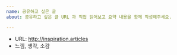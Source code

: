 ```yaml
---
name: 공유하고 싶은 글
about: 공유하고 싶은 글 URL 과 직접 읽어보고 요약 내용을 함께 작성해주세요.

---
```


- URL: http://inspiration.articles
- 느낌, 생각, 소감
